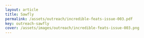 ```yaml
---
layout: article
title: Sawfly
permalink: /assets/outreach/incredible-feats-issue-003.pdf
key: outreach-sawfly
cover: /assets/images/outreach/incredible-feats-issue-003.png
---
```

